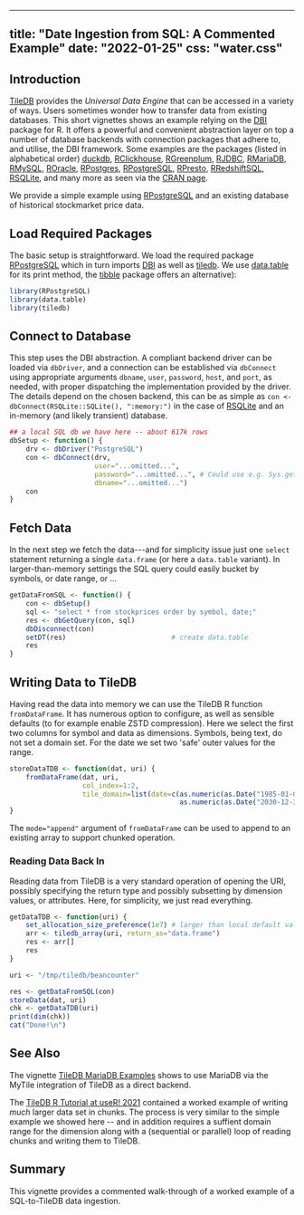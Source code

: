 <!--
%\VignetteIndexEntry{Data Ingestion from SQL}
%\VignetteEngine{simplermarkdown::mdweave_to_html}
%\VignetteEncoding{UTF-8}
-->
---
title: "Date Ingestion from SQL: A Commented Example"
date: "2022-01-25"
css: "water.css"
---

## Introduction

[TileDB](https://www.tiledb.com/) provides the _Universal Data Engine_ that can be accessed in a
variety of ways. Users sometimes wonder how to transfer data from existing databases.  This short
vignettes shows an example relying on the [DBI](https://cran.r-project.org/package=DBI) package for
R. It offers a powerful and convenient abstraction layer on top a number of database backends with
connection packages that adhere to, and utilise, the DBI framework.  Some examples are the packages
(listed in alphabetical order) [duckdb](https://cran.r-project.org/package=duckdb),
[RClickhouse](https://cran.r-project.org/package=RClickhouse),
[RGreenplum](https://cran.r-project.org/package=RGreenplum),
[RJDBC](https://cran.r-project.org/package=RJDBC),
[RMariaDB](https://cran.r-project.org/package=RMariaDB),
[RMySQL](https://cran.r-project.org/package=RMySQL),
[ROracle](https://cran.r-project.org/package=ROracle),
[RPostgres](https://cran.r-project.org/package=RPostgres),
[RPostgreSQL](https://cran.r-project.org/package=RPostgreSQL),
[RPresto](https://cran.r-project.org/package=RPresto),
[RRedshiftSQL](https://cran.r-project.org/package=RRedshiftSQL),
[RSQLite](https://cran.r-project.org/package=RSQLite), and many more as seen via the
[CRAN page](https://cran.r-project.org/package=DBI).

We provide a simple example using
[RPostgreSQL](https://cran.r-project.org/package=RPostgreSQL) and an existing
database of historical stockmarket price data.

## Load Required Packages

The basic setup is straightforward. We load the required package
[RPostgreSQL](https://cran.r-project.org/package=RPostgreSQL) which in turn imports
[DBI](https://cran.r-project.org/package=DBI) as well as
[tiledb](https://cran.r-project.org/package=tiledb). We use
[data.table](https://cran.r-project.org/package=data.table) for its print method, the
[tibble](https://cran.r-project.org/package=tibble) package offers an alternative):

```r
library(RPostgreSQL)
library(data.table)
library(tiledb)
```

## Connect to Database

This step uses the DBI abstraction. A compliant backend driver can be loaded via `dbDriver`, and a
connection can be established via `dbConnect` using appropriate arguments `dbname`, `user`,
`password`, `host`, and `port`, as needed, with proper dispatching the implementation provided by
the driver.  The details depend on the chosen backend, this can be as simple as `con <-
dbConnect(RSQLite::SQLite(), ":memory:")` in the case of
[RSQLite](https://cran.r-project.org/package=RSQLite) and an in-memory (and likely
transient) database.

```r
## a local SQL db we have here -- about 617k rows
dbSetup <- function() {
    drv <- dbDriver("PostgreSQL")
    con <- dbConnect(drv,
                     user="...omitted...",
                     password="...omitted...", # Could use e.g. Sys.getenv("DB_PASSWD")
                     dbname="...omitted...")
    con
}
```

## Fetch Data

In the next step we fetch the data---and for simplicity issue just one `select` statement returning
a single `data.frame` (or here a `data.table` variant). In larger-than-memory settings the SQL query
could easily bucket by symbols, or date range, or ...


```r
getDataFromSQL <- function() {
    con <- dbSetup()
    sql <- "select * from stockprices order by symbol, date;"
    res <- dbGetQuery(con, sql)
    dbDisconnect(con)
    setDT(res)                          # create data.table
    res
}
```

## Writing Data to TileDB

Having read the data into memory we can use the TileDB R function `fromDataFrame`. It has numerous
option to configure, as well as sensible defaults (to for example enable ZSTD compression). Here we
select the first two columns for symbol and data as dimensions. Symbols, being text, do not set a
domain set.  For the date we set two 'safe' outer values for the range.

```r
storeDataTDB <- function(dat, uri) {
    fromDataFrame(dat, uri,
                  col_index=1:2,
                  tile_domain=list(date=c(as.numeric(as.Date("1985-01-01")),
                                          as.numeric(as.Date("2030-12-31")))))
}
```

The `mode="append"` argument of `fromDataFrame` can be used to append to an existing array to
support chunked operation.


### Reading Data Back In

Reading data from TileDB is a very standard operation of opening the URI, possibly specifying the
return type and possibly subsetting by dimension values, or attributes.  Here, for simplicity,
we just read everything.

```r
getDataTDB <- function(uri) {
    set_allocation_size_preference(1e7) # larger than local default value
    arr <- tiledb_array(uri, return_as="data.frame")
    res <- arr[]
    res
}

uri <- "/tmp/tiledb/beancounter"

res <- getDataFromSQL(con)
storeData(dat, uri)
chk <- getDataTDB(uri)
print(dim(chk))
cat("Done!\n")
```

## See Also

The vignette [TileDB MariaDB Examples](tiledb-mariadb-examples.html) shows to
use MariaDB via the MyTile integration of TileDB as a direct backend.

The [TileDB R Tutorial at useR! 2021](https://dirk.eddelbuettel.com/papers/useR2021_tiledb_tutorial.pdf) contained a
worked example of writing _much_ larger data set in chunks.  The process is very similar to the
simple example we showed here -- and in addition requires a suffient domain range for the dimension
along with a (sequential or parallel) loop of reading chunks and writing them to TileDB.

## Summary

This vignette provides a commented walk-through of a worked example of a SQL-to-TileDB data
ingestion.
